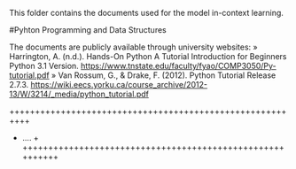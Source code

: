 This folder contains the documents used for the model in-context learning.

#Pyhton Programming and Data Structures

The documents are publicly available through university websites:
» Harrington, A. (n.d.). Hands-On Python A Tutorial Introduction for Beginners Python 3.1 Version. https://www.tnstate.edu/faculty/fyao/COMP3050/Py-tutorial.pdf
» Van Rossum, G., & Drake, F. (2012). Python Tutorial Release 2.7.3. https://wiki.eecs.yorku.ca/course_archive/2012-13/W/3214/_media/python_tutorial.pdf

++++++++++++++++++++++++++++++++++++++++++++++++++++++++++
+ ....                 +
++++++++++++++++++++++++++++++++++++++++++++++++++++++++++
‌
